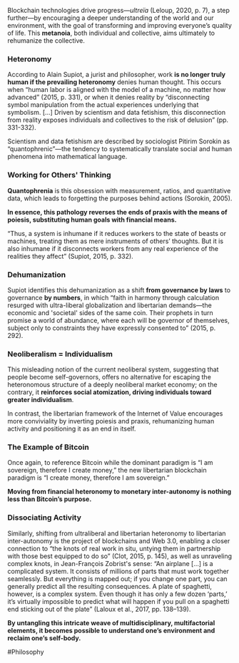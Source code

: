 Blockchain technologies drive progress—*ultreïa* (Leloup, 2020, p. 7), a step further—by encouraging a deeper understanding of the world and our environment, with the goal of transforming and improving everyone’s quality of life. This **metanoia**, both individual and collective, aims ultimately to rehumanize the collective.

### Heteronomy

According to Alain Supiot, a jurist and philosopher, work **is no longer truly human if the prevailing heteronomy** denies human thought. This occurs when “human labor is aligned with the model of a machine, no matter how advanced” (2015, p. 331), or when it denies reality by “disconnecting symbol manipulation from the actual experiences underlying that symbolism. [...] Driven by scientism and data fetishism, this disconnection from reality exposes individuals and collectives to the risk of delusion” (pp. 331-332).

Scientism and data fetishism are described by sociologist Pitirim Sorokin as “quantophrenic”—the tendency to systematically translate social and human phenomena into mathematical language.

### Working for Others' Thinking

**Quantophrenia** is this obsession with measurement, ratios, and quantitative data, which leads to forgetting the purposes behind actions (Sorokin, 2005). 

**In essence, this pathology reverses the ends of praxis with the means of poiesis, substituting human goals with financial means.**

“Thus, a system is inhumane if it reduces workers to the state of beasts or machines, treating them as mere instruments of others’ thoughts. But it is also inhumane if it disconnects workers from any real experience of the realities they affect” (Supiot, 2015, p. 332).

### Dehumanization

Supiot identifies this dehumanization as a shift **from governance by laws** to governance **by numbers**, in which “faith in harmony through calculation resurged with ultra-liberal globalization and libertarian demands—the economic and 'societal' sides of the same coin. Their prophets in turn promise a world of abundance, where each will be governor of themselves, subject only to constraints they have expressly consented to” (2015, p. 292).

### Neoliberalism = Individualism

This misleading notion of the current neoliberal system, suggesting that people become self-governors, offers no alternative for escaping the heteronomous structure of a deeply neoliberal market economy; on the contrary, it **reinforces social atomization, driving individuals toward greater individualism**.

In contrast, the libertarian framework of the Internet of Value encourages more conviviality by inverting poiesis and praxis, rehumanizing human activity and positioning it as an end in itself.

### The Example of Bitcoin

Once again, to reference Bitcoin while the dominant paradigm is “I am sovereign, therefore I create money,” the new libertarian blockchain paradigm is “I create money, therefore I am sovereign.”

**Moving from financial heteronomy to monetary inter-autonomy is nothing less than Bitcoin’s purpose.**

### Dissociating Activity

Similarly, shifting from ultraliberal and libertarian heteronomy to libertarian inter-autonomy is the project of blockchains and Web 3.0, enabling a closer connection to “the knots of real work in situ, untying them in partnership with those best equipped to do so” (Clot, 2015, p. 145), as well as unraveling complex knots, in Jean-François Zobrist's sense: “An airplane [...] is a complicated system. It consists of millions of parts that must work together seamlessly. But everything is mapped out; if you change one part, you can generally predict all the resulting consequences. A plate of spaghetti, however, is a complex system. Even though it has only a few dozen ‘parts,’ it’s virtually impossible to predict what will happen if you pull on a spaghetti end sticking out of the plate” (Laloux et al., 2017, pp. 138–139).

**By untangling this intricate weave of multidisciplinary, multifactorial elements, it becomes possible to understand one’s environment and reclaim one’s self-body.**

#Philosophy
